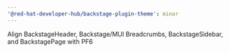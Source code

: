 ```yaml
---
'@red-hat-developer-hub/backstage-plugin-theme': minor
---
```


Align BackstageHeader, Backstage/MUI Breadcrumbs, BackstageSidebar, and BackstagePage with PF6
